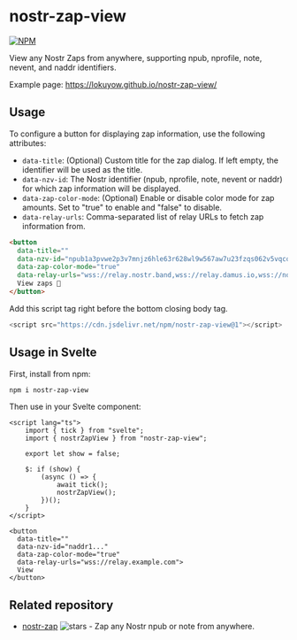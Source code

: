 # nostr-zap-view
[![NPM](https://img.shields.io/npm/v/nostr-zap-view.svg)](https://www.npmjs.com/package/nostr-zap-view)

View any Nostr Zaps from anywhere, supporting npub, nprofile, note, nevent, and naddr identifiers.

Example page: https://lokuyow.github.io/nostr-zap-view/

## Usage

To configure a button for displaying zap information, use the following attributes:

- `data-title`: (Optional) Custom title for the zap dialog. If left empty, the identifier will be used as the title.
- `data-nzv-id`: The Nostr identifier (npub, nprofile, note, nevent or naddr) for which zap information will be displayed.
- `data-zap-color-mode`: (Optional) Enable or disable color mode for zap amounts. Set to "true" to enable and "false" to disable.
- `data-relay-urls`: Comma-separated list of relay URLs to fetch zap information from.

```html
<button
  data-title=""
  data-nzv-id="npub1a3pvwe2p3v7mnjz6hle63r628wl9w567aw7u23fzqs062v5vqcqqu3sgh3"
  data-zap-color-mode="true"
  data-relay-urls="wss://relay.nostr.band,wss://relay.damus.io,wss://nos.lol,wss://nostr.bitcoiner.social,wss://relay.nostr.wirednet.jp,wss://yabu.me">
  View zaps 👀
</button>
```

Add this script tag right before the bottom closing body tag.
```js
<script src="https://cdn.jsdelivr.net/npm/nostr-zap-view@1"></script>
```

## Usage in Svelte

First, install from npm:

```sh
npm i nostr-zap-view
```

Then use in your Svelte component:

```svelte
<script lang="ts">
    import { tick } from "svelte";
    import { nostrZapView } from "nostr-zap-view";

    export let show = false;

    $: if (show) {
        (async () => {
            await tick();
            nostrZapView();
        })();
    }
</script>

<button
  data-title=""
  data-nzv-id="naddr1..."
  data-zap-color-mode="true"
  data-relay-urls="wss://relay.example.com">
  View
</button>
```

## Related repository
- [nostr-zap](https://github.com/SamSamskies/nostr-zap) ![stars](https://img.shields.io/github/stars/SamSamskies/nostr-zap.svg?style=social) - Zap any Nostr npub or note from anywhere.

